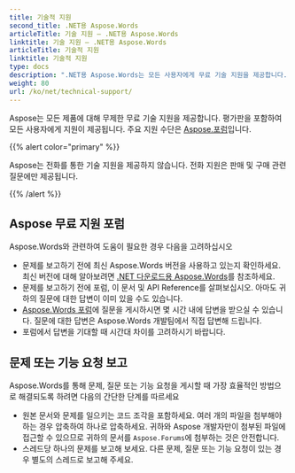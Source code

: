 ```yaml
---
title: 기술적 지원
second_title: .NET용 Aspose.Words
articleTitle: 기술 지원 – .NET용 Aspose.Words
linktitle: 기술 지원 – .NET용 Aspose.Words
articleTitle: 기술적 지원
linktitle: 기술적 지원
type: docs
description: ".NET용 Aspose.Words는 모든 사용자에게 무료 기술 지원을 제공합니다. Aspose 무료 지원 포럼을 사용하여 질문, 문제 또는 기능 요청을 보고해 주세요."
weight: 80
url: /ko/net/technical-support/
---
```


Aspose는 모든 제품에 대해 무제한 무료 기술 지원을 제공합니다. 평가판을 포함하여 모든 사용자에게 지원이 제공됩니다. 주요 지원 수단은 [Aspose.포럼](https://forum.aspose.com/c/words/8)입니다.

{{% alert color="primary" %}}

Aspose는 전화를 통한 기술 지원을 제공하지 않습니다. 전화 지원은 판매 및 구매 관련 질문에만 제공됩니다.

{{% /alert %}}

## Aspose 무료 지원 포럼

Aspose.Words와 관련하여 도움이 필요한 경우 다음을 고려하십시오

* 문제를 보고하기 전에 최신 Aspose.Words 버전을 사용하고 있는지 확인하세요. 최신 버전에 대해 알아보려면 [.NET 다운로드용 Aspose.Words](https://www.nuget.org/packages/Aspose.Words/)를 참조하세요.
* 문제를 보고하기 전에 포럼, 이 문서 및 API Reference를 살펴보십시오. 아마도 귀하의 질문에 대한 답변이 이미 있을 수도 있습니다.
* [Aspose.Words 포럼](https://forum.aspose.com/c/words/8)에 질문을 게시하시면 몇 시간 내에 답변을 받으실 수 있습니다. 질문에 대한 답변은 Aspose.Words 개발팀에서 직접 답변해 드립니다.
* 포럼에서 답변을 기대할 때 시간대 차이를 고려하시기 바랍니다.

## 문제 또는 기능 요청 보고

Aspose.Words를 통해 문제, 질문 또는 기능 요청을 게시할 때 가장 효율적인 방법으로 해결되도록 하려면 다음의 간단한 단계를 따르세요

* 원본 문서와 문제를 일으키는 코드 조각을 포함하세요. 여러 개의 파일을 첨부해야 하는 경우 압축하여 하나로 압축하세요. 귀하와 Aspose 개발자만이 첨부된 파일에 접근할 수 있으므로 귀하의 문서를 `Aspose.Forums`에 첨부하는 것은 안전합니다.
* 스레드당 하나의 문제를 보고해 보세요. 다른 문제, 질문 또는 기능 요청이 있는 경우 별도의 스레드로 보고해 주세요.

